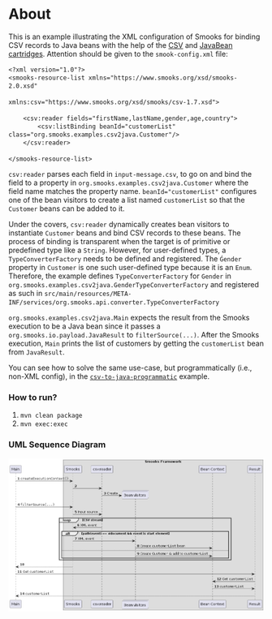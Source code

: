 About
=====

This is an example illustrating the XML configuration of Smooks for binding CSV records to Java beans with the help of the [CSV](https://github.com/smooks/smooks-csv-cartridge) and [JavaBean cartridges](https://github.com/smooks/smooks-javabean-cartridge). Attention should be given to the `smook-config.xml` file:

```
<?xml version="1.0"?>
<smooks-resource-list xmlns="https://www.smooks.org/xsd/smooks-2.0.xsd"
                      xmlns:csv="https://www.smooks.org/xsd/smooks/csv-1.7.xsd">

    <csv:reader fields="firstName,lastName,gender,age,country">
        <csv:listBinding beanId="customerList" class="org.smooks.examples.csv2java.Customer"/>
    </csv:reader>

</smooks-resource-list>
```

`csv:reader` parses each field in `input-message.csv`, to go on and bind the field to a property in `org.smooks.examples.csv2java.Customer` where the field name matches the property name. `beanId="customerList"` configures one of the bean visitors to create a list named `customerList` so that the `Customer` beans can be added to it.

Under the covers, `csv:reader` dynamically creates bean visitors to instantiate `Customer` beans and bind CSV records to these beans. The process of binding is transparent when the target is of primitive or predefined type like a `String`. However, for user-defined types, a `TypeConverterFactory` needs to be defined and registered. The `Ǵender` property in `Customer` is one such user-defined type because it is an `Enum`. Therefore, the example defines `TypeConverterFactory` for `Gender` in `org.smooks.examples.csv2java.GenderTypeConverterFactory` and registered as such in `src/main/resources/META-INF/services/org.smooks.api.converter.TypeConverterFactory` 

`org.smooks.examples.csv2java.Main` expects the result from the Smooks execution to be a Java bean since it passes a `org.smooks.io.payload.JavaResult` to `filterSource(...)`. After the Smooks execution, `Main` prints the list of customers by getting the `customerList` bean from `JavaResult`.  

You can see how to solve the same use-case, but programmatically (i.e., non-XML config), in the [`csv-to-java-programmatic`](csv-to-java-programmatic/README.md) example.

### How to run?

1. `mvn clean package`
2. `mvn exec:exec`

### UML Sequence Diagram

![UML sequence diagram](docs/images/csv-to-java.png)